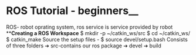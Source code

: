 # ROS Tutorial - beginners__
ROS- robot oprating system, ros service is service provided by robot
**__Creating a ROS Workspace__
 $ mkdir -p ~/catkin_ws/src
 $ cd ~/catkin_ws/
 $ catkin_make
 Source the setup files - $ source devel/setup.bash
 Consists of three folders
➔ src-contains our ros package
➔ devel
➔ build
